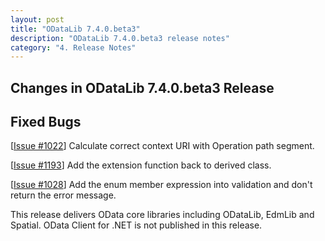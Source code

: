 ```yaml
---
layout: post
title: "ODataLib 7.4.0.beta3"
description: "ODataLib 7.4.0.beta3 release notes"
category: "4. Release Notes"
---
```


## Changes in ODataLib 7.4.0.beta3 Release ##

## Fixed Bugs ##

[[Issue #1022](https://github.com/OData/odata.net/issues/1022)] Calculate correct context URI with Operation path segment.

[[Issue #1193](https://github.com/OData/WebApi/issues/1193)] Add the extension function back to derived class.

[[Issue #1028](https://github.com/OData/odata.net/issues/1028)] Add the enum member expression into validation and don't return the error message.

This release delivers OData core libraries including ODataLib, EdmLib and Spatial. OData Client for .NET is not published in this release.